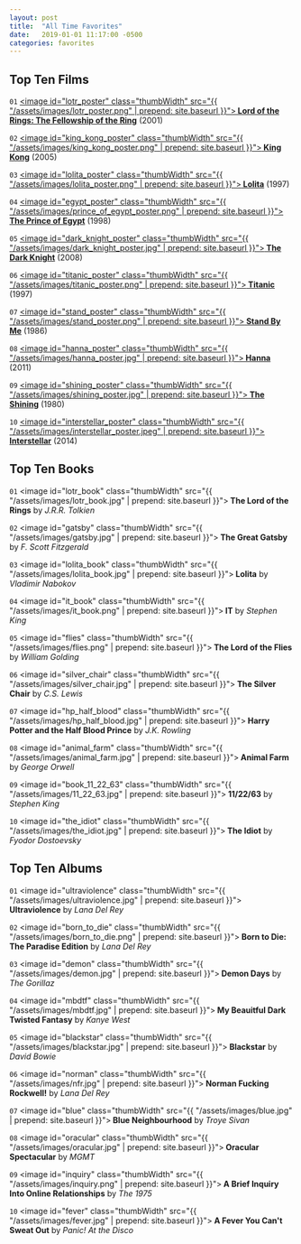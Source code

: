 ```yaml
---
layout: post
title:  "All Time Favorites"
date:   2019-01-01 11:17:00 -0500
categories: favorites
---
```

## Top Ten Films
`01` <a href="https://www.imdb.com/title/tt0120737/?ref_=nv_sr_1?ref_=nv_sr_1"><image id="lotr_poster" class="thumbWidth" src="{{ "/assets/images/lotr_poster.png" | prepend: site.baseurl }}"></image><b> Lord of the Rings: The Fellowship of the Ring</b></a> (2001)

`02` <a href="https://www.imdb.com/title/tt0360717/?ref_=nv_sr_1?ref_=nv_sr_1"><image id="king_kong_poster" class="thumbWidth" src="{{ "/assets/images/king_kong_poster.png" | prepend: site.baseurl }}"></image><b> King Kong</b></a> (2005)

`03` <a href="https://www.imdb.com/title/tt0119558/?ref_=nv_sr_1?ref_=nv_sr_1"><image id="lolita_poster" class="thumbWidth" src="{{ "/assets/images/lolita_poster.png" | prepend: site.baseurl }}"></image><b> Lolita</b></a> (1997)

`04` <a href="https://www.imdb.com/title/tt0120794/?ref_=nv_sr_1?ref_=nv_sr_1"><image id="egypt_poster" class="thumbWidth" src="{{ "/assets/images/prince_of_egypt_poster.png" | prepend: site.baseurl }}"></image><b> The Prince of Egypt</b></a> (1998)

`05` <a href="https://www.imdb.com/title/tt0468569/?ref_=nv_sr_1?ref_=nv_sr_1"><image id="dark_knight_poster" class="thumbWidth" src="{{ "/assets/images/dark_knight_poster.jpg" | prepend: site.baseurl }}"></image><b> The Dark Knight</b></a> (2008)

`06` <a href="https://www.imdb.com/title/tt0120338/?ref_=nv_sr_1?ref_=nv_sr_1"><image id="titanic_poster" class="thumbWidth" src="{{ "/assets/images/titanic_poster.png" | prepend: site.baseurl }}"></image><b> Titanic</b></a> (1997)

`07` <a href="https://www.imdb.com/title/tt0092005/?ref_=nv_sr_1?ref_=nv_sr_1"><image id="stand_poster" class="thumbWidth" src="{{ "/assets/images/stand_poster.png" | prepend: site.baseurl }}"></image><b> Stand By Me</b></a> (1986)

`08` <a href="https://www.imdb.com/title/tt0993842/?ref_=nv_sr_1?ref_=nv_sr_1"><image id="hanna_poster" class="thumbWidth" src="{{ "/assets/images/hanna_poster.jpg" | prepend: site.baseurl }}"></image><b> Hanna</b></a> (2011)

`09` <a href="https://www.imdb.com/title/tt0081505/?ref_=nv_sr_1?ref_=nv_sr_1"><image id="shining_poster" class="thumbWidth" src="{{ "/assets/images/shining_poster.jpg" | prepend: site.baseurl }}"></image><b> The Shining</b></a> (1980)

`10` <a href="https://www.imdb.com/title/tt0816692/?ref_=nv_sr_1?ref_=nv_sr_1"><image id="interstellar_poster" class="thumbWidth" src="{{ "/assets/images/interstellar_poster.jpeg" | prepend: site.baseurl }}"></image><b> Interstellar</b></a> (2014)

## Top Ten Books
`01` <image id="lotr_book" class="thumbWidth" src="{{ "/assets/images/lotr_book.jpg" | prepend: site.baseurl }}"></image><b> The Lord of the Rings</b> by _J.R.R. Tolkien_

`02` <image id="gatsby" class="thumbWidth" src="{{ "/assets/images/gatsby.jpg" | prepend: site.baseurl }}"></image><b> The Great Gatsby</b> by _F. Scott Fitzgerald_

`03` <image id="lolita_book" class="thumbWidth" src="{{ "/assets/images/lolita_book.jpg" | prepend: site.baseurl }}"></image><b> Lolita</b> by _Vladimir Nabokov_

`04` <image id="it_book" class="thumbWidth" src="{{ "/assets/images/it_book.png" | prepend: site.baseurl }}"></image><b> IT</b> by _Stephen King_

`05` <image id="flies" class="thumbWidth" src="{{ "/assets/images/flies.png" | prepend: site.baseurl }}"></image><b> The Lord of the Flies</b> by _William Golding_

`06` <image id="silver_chair" class="thumbWidth" src="{{ "/assets/images/silver_chair.jpg" | prepend: site.baseurl }}"></image><b> The Silver Chair</b> by _C.S. Lewis_

`07` <image id="hp_half_blood" class="thumbWidth" src="{{ "/assets/images/hp_half_blood.jpg" | prepend: site.baseurl }}"></image><b> Harry Potter and the Half Blood Prince</b> by _J.K. Rowling_

`08` <image id="animal_farm" class="thumbWidth" src="{{ "/assets/images/animal_farm.jpg" | prepend: site.baseurl }}"></image><b> Animal Farm</b> by _George Orwell_

`09` <image id="book_11_22_63" class="thumbWidth" src="{{ "/assets/images/11_22_63.jpg" | prepend: site.baseurl }}"></image><b> 11/22/63</b> by _Stephen King_

`10` <image id="the_idiot" class="thumbWidth" src="{{ "/assets/images/the_idiot.jpg" | prepend: site.baseurl }}"></image><b> The Idiot</b> by _Fyodor Dostoevsky_

## Top Ten Albums
`01` <image id="ultraviolence" class="thumbWidth" src="{{ "/assets/images/ultraviolence.jpg" | prepend: site.baseurl }}"></image><b> Ultraviolence</b> by _Lana Del Rey_

`02` <image id="born_to_die" class="thumbWidth" src="{{ "/assets/images/born_to_die.png" | prepend: site.baseurl }}"></image><b> Born to Die: The Paradise Edition</b> by _Lana Del Rey_

`03` <image id="demon" class="thumbWidth" src="{{ "/assets/images/demon.jpg" | prepend: site.baseurl }}"></image><b> Demon Days</b> by _The Gorillaz_

`04` <image id="mbdtf" class="thumbWidth" src="{{ "/assets/images/mbdtf.jpg" | prepend: site.baseurl }}"></image><b> My Beauitful Dark Twisted Fantasy</b> by _Kanye West_

`05` <image id="blackstar" class="thumbWidth" src="{{ "/assets/images/blackstar.jpg" | prepend: site.baseurl }}"></image><b> Blackstar</b> by _David Bowie_

`06` <image id="norman" class="thumbWidth" src="{{ "/assets/images/nfr.jpg" | prepend: site.baseurl }}"></image><b> Norman Fucking Rockwell!</b> by _Lana Del Rey_

`07` <image id="blue" class="thumbWidth" src="{{ "/assets/images/blue.jpg" | prepend: site.baseurl }}"></image><b> Blue Neighbourhood</b> by _Troye Sivan_

`08` <image id="oracular" class="thumbWidth" src="{{ "/assets/images/oracular.jpg" | prepend: site.baseurl }}"></image><b> Oracular Spectacular</b> by _MGMT_

`09` <image id="inquiry" class="thumbWidth" src="{{ "/assets/images/inquiry.png" | prepend: site.baseurl }}"></image><b> A Brief Inquiry Into Online Relationships</b> by _The 1975_

`10` <image id="fever" class="thumbWidth" src="{{ "/assets/images/fever.jpg" | prepend: site.baseurl }}"></image><b> A Fever You Can't Sweat Out</b> by _Panic! At the Disco_
